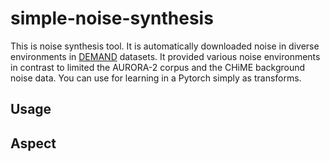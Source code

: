 # simple-noise-synthesis
This is noise synthesis tool. It is automatically downloaded noise in diverse environments  in [DEMAND] datasets. It provided various noise environments in contrast to limited the AURORA-2 corpus and the CHiME background noise data. You can use for learning in a Pytorch simply as transforms.

## Usage

## Aspect

[DEMAND]: https://zenodo.org/record/1227121#.YBu28egzbZR
